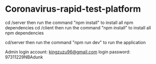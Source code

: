 # Coronavirus-rapid-test-platform
cd /server then run the command "npm install" to install all npm dependencies 
cd /client then run the command "npm install" to install all npm dependencies 

cd/server then run the command "npm run dev" to run the application

Admin login account: kingzuzu96@gmail.com
login password: 97311229NBAdunk
